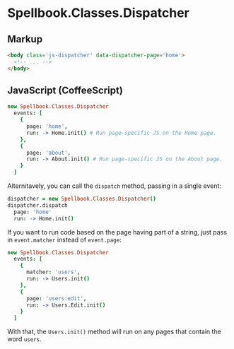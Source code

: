 Spellbook.Classes.Dispatcher
============================

Markup
------

```html
<body class='js-dispatcher' data-dispatcher-page='home'>
  <!-- ... -->
</body>
```

JavaScript (CoffeeScript)
-------------------------

```coffeescript
new Spellbook.Classes.Dispatcher
  events: [
    {
      page: 'home',
      run: -> Home.init() # Run page-specific JS on the Home page.
    },
    {
      page: 'about',
      run: -> About.init() # Run page-specific JS on the About page.
    }
  ]
```

Alternitavely, you can call the `dispatch` method, passing in a single event:

```coffeescript
dispatcher = new Spellbook.Classes.Dispatcher()
dispatcher.dispatch
  page: 'home'
  run: -> Home.init()
```

If you want to run code based on the page having part of a string, just pass in `event.matcher` instead of `event.page`:

```coffeescript
new Spellbook.Classes.Dispatcher
  events: [
    {
      matcher: 'users',
      run: -> Users.init()
    },
    {
      page: 'users:edit',
      run: -> Users.Edit.init()
    }
  ]
```

With that, the `Users.init()` method will run on any pages that contain the word `users`.
